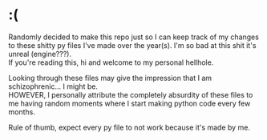 # :(
Randomly decided to make this repo just so I can keep track of my changes to these shitty py files I've made over the year(s).
I'm so bad at this shit it's unreal (engine???).
<br> <!-- Don't ask questions about how I format md files, I just do shit and cry to myself. -->
If you're reading this, hi and welcome to my personal hellhole.

Looking through these files may give the impression that I am schizophrenic... I might be.
<br>
HOWEVER, I personally attribute the completely absurdity of these files to me having random moments where I start making python code every few months.

Rule of thumb, expect every py file to not work because it's made by me.